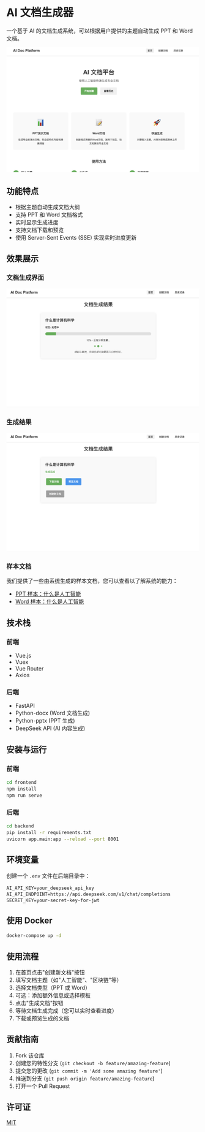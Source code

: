 # AI 文档生成器

一个基于 AI 的文档生成系统，可以根据用户提供的主题自动生成 PPT 和 Word 文档。

![项目首页](images/homepage.png)

## 功能特点

- 根据主题自动生成文档大纲
- 支持 PPT 和 Word 文档格式
- 实时显示生成进度
- 支持文档下载和预览
- 使用 Server-Sent Events (SSE) 实现实时进度更新

## 效果展示

### 文档生成界面

![文档生成界面](images/document_form.png)

### 生成结果

![生成结果](images/result.png)

### 样本文档

我们提供了一些由系统生成的样本文档，您可以查看以了解系统的能力：

- [PPT 样本：什么是人工智能](images/什么是人工智能_presentation.pptx)
- [Word 样本：什么是人工智能](images/什么是人工智能_document.docx)

## 技术栈

### 前端
- Vue.js
- Vuex
- Vue Router
- Axios

### 后端
- FastAPI
- Python-docx (Word 文档生成)
- Python-pptx (PPT 生成)
- DeepSeek API (AI 内容生成)

## 安装与运行

### 前端

```bash
cd frontend
npm install
npm run serve
```

### 后端

```bash
cd backend
pip install -r requirements.txt
uvicorn app.main:app --reload --port 8001
```

## 环境变量

创建一个 `.env` 文件在后端目录中：

```
AI_API_KEY=your_deepseek_api_key
AI_API_ENDPOINT=https://api.deepseek.com/v1/chat/completions
SECRET_KEY=your-secret-key-for-jwt
```

## 使用 Docker

```bash
docker-compose up -d
```

## 使用流程

1. 在首页点击"创建新文档"按钮
2. 填写文档主题（如"人工智能"、"区块链"等）
3. 选择文档类型（PPT 或 Word）
4. 可选：添加额外信息或选择模板
5. 点击"生成文档"按钮
6. 等待文档生成完成（您可以实时查看进度）
7. 下载或预览生成的文档

## 贡献指南

1. Fork 该仓库
2. 创建您的特性分支 (`git checkout -b feature/amazing-feature`)
3. 提交您的更改 (`git commit -m 'Add some amazing feature'`)
4. 推送到分支 (`git push origin feature/amazing-feature`)
5. 打开一个 Pull Request

## 许可证

[MIT](LICENSE)